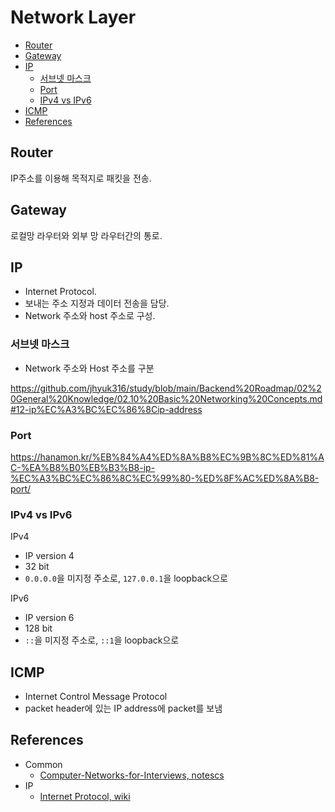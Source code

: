 # Network Layer

- [Router](#router)
- [Gateway](#gateway)
- [IP](#ip)
  - [서브넷 마스크](#서브넷-마스크)
  - [Port](#port)
  - [IPv4 vs IPv6](#ipv4-vs-ipv6)
- [ICMP](#icmp)
- [References](#references)


## Router

IP주소를 이용해 목적지로 패킷을 전송.

## Gateway

로컬망 라우터와 외부 망 라우터간의 통로.

## IP

- Internet Protocol.
- 보내는 주소 지정과 데이터 전송을 담당.
- Network 주소와 host 주소로 구성.

### 서브넷 마스크

- Network 주소와 Host 주소를 구분

https://github.com/jhyuk316/study/blob/main/Backend%20Roadmap/02%20General%20Knowledge/02.10%20Basic%20Networking%20Concepts.md#12-ip%EC%A3%BC%EC%86%8Cip-address

### Port

https://hanamon.kr/%EB%84%A4%ED%8A%B8%EC%9B%8C%ED%81%AC-%EA%B8%B0%EB%B3%B8-ip-%EC%A3%BC%EC%86%8C%EC%99%80-%ED%8F%AC%ED%8A%B8-port/

### IPv4 vs IPv6

IPv4

- IP version 4
- 32 bit
- `0.0.0.0`을 미지정 주소로, `127.0.0.1`을 loopback으로

IPv6

- IP version 6
- 128 bit
- `::`을 미지정 주소로, `::1`을 loopback으로

## ICMP

- Internet Control Message Protocol
- packet header에 있는 IP address에 packet를 보냄

## References

- Common
  - [Computer-Networks-for-Interviews, notescs](https://github.com/notescs/notes/tree/main/Computer-Networks-for-Interviews)
- IP
  - [Internet Protocol, wiki](https://en.wikipedia.org/wiki/Internet_Protocol)
